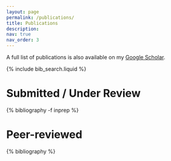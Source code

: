 ```yaml
---
layout: page
permalink: /publications/
title: Publications
description: 
nav: true
nav_order: 3
---
```


<!-- _pages/publications.md -->

A full list of publications is also available on my <a href="https://scholar.google.com/citations?user=6-8u9dYAAAAJ&hl" target="_blank" rel="noopener noreferrer">Google Scholar</a>.

<!-- Bibsearch Feature -->

{% include bib_search.liquid %}

<div class="publications">

<h1>Submitted / Under Review</h1>
{% bibliography -f inprep %}

<h1>Peer-reviewed</h1>

 {% bibliography  %}

</div>
